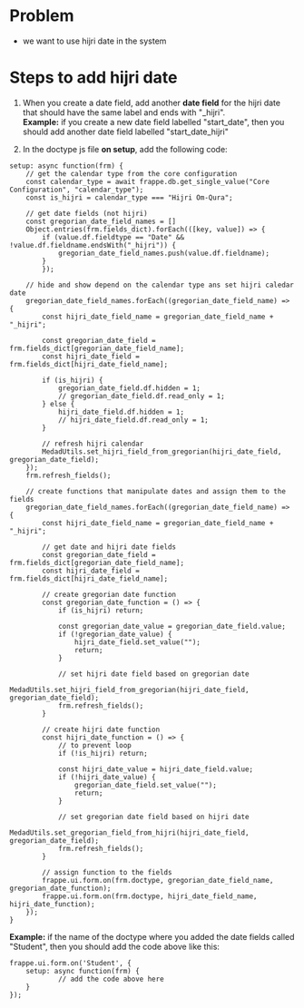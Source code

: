 # Problem
- we want to use hijri date in the system

# Steps to add hijri date
1. When you create a date field, add another **date field** for the hijri date that should have the same label and ends with "_hijri". <br>
**Example:** if you create a new date field labelled "start_date", then you should add another date field labelled "start_date_hijri"

2. In the doctype js file **on setup**, add the following code:
```
setup: async function(frm) {
	// get the calendar type from the core configuration 
	const calendar_type = await frappe.db.get_single_value("Core Configuration", "calendar_type");
	const is_hijri = calendar_type === "Hijri Om-Qura";

	// get date fields (not hijri)
	const gregorian_date_field_names = []
	Object.entries(frm.fields_dict).forEach(([key, value]) => {
		if (value.df.fieldtype == "Date" && !value.df.fieldname.endsWith("_hijri")) {
			gregorian_date_field_names.push(value.df.fieldname);
		}
		});

	// hide and show depend on the calendar type ans set hijri caledar date
	gregorian_date_field_names.forEach((gregorian_date_field_name) => {
		const hijri_date_field_name = gregorian_date_field_name + "_hijri";

		const gregorian_date_field = frm.fields_dict[gregorian_date_field_name];
		const hijri_date_field = frm.fields_dict[hijri_date_field_name];

		if (is_hijri) {
			gregorian_date_field.df.hidden = 1;
			// gregorian_date_field.df.read_only = 1;
		} else {
			hijri_date_field.df.hidden = 1;
			// hijri_date_field.df.read_only = 1;
		}

		// refresh hijri calendar
		MedadUtils.set_hijri_field_from_gregorian(hijri_date_field, gregorian_date_field);
	});
	frm.refresh_fields();

	// create functions that manipulate dates and assign them to the fields
	gregorian_date_field_names.forEach((gregorian_date_field_name) => {
		const hijri_date_field_name = gregorian_date_field_name + "_hijri";

		// get date and hijri date fields
		const gregorian_date_field = frm.fields_dict[gregorian_date_field_name];
		const hijri_date_field = frm.fields_dict[hijri_date_field_name];

		// create gregorian date function
		const gregorian_date_function = () => {
			if (is_hijri) return;

			const gregorian_date_value = gregorian_date_field.value;
			if (!gregorian_date_value) {
				hijri_date_field.set_value("");
				return;
			}

			// set hijri date field based on gregorian date
			MedadUtils.set_hijri_field_from_gregorian(hijri_date_field, gregorian_date_field);
			frm.refresh_fields();
		}

		// create hijri date function
		const hijri_date_function = () => {
			// to prevent loop
			if (!is_hijri) return;
			
			const hijri_date_value = hijri_date_field.value;
			if (!hijri_date_value) {
				gregorian_date_field.set_value("");
				return;
			}

			// set gregorian date field based on hijri date
			MedadUtils.set_gregorian_field_from_hijri(hijri_date_field, gregorian_date_field);
			frm.refresh_fields();
		}

		// assign function to the fields
		frappe.ui.form.on(frm.doctype, gregorian_date_field_name, gregorian_date_function);
		frappe.ui.form.on(frm.doctype, hijri_date_field_name, hijri_date_function);
	});
}
```

**Example:** if the name of the doctype where you added the date fields called "Student", then you should add the code above like this:
```
frappe.ui.form.on('Student', {
	setup: async function(frm) {
            // add the code above here
	}
});

```
